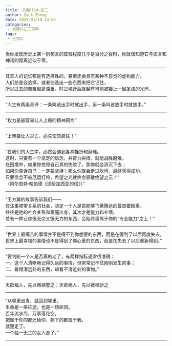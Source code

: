 ```yaml
---
title: 书摘0110-册三
author: Zack Zheng
date: 2025/01/10 13:03 
categories:
 - 大唐兴亡三百年
tags:
 - 王觉仁
---
```


当你发现历史上某一则预言的应验程度几乎是百分之百时，你就该知道它与谎言和神话的距离近似于零。   


----------------

其实人的记忆都是有选择性的，甚至还会具有某种不自觉的虚构能力。    
人们总是会选择，或者创造出一些东西来把它记住，   
所以过去的苦难越是深重，时过境迁后就越有可能被镀上一层圣洁的光环。    


---------------

“人生有两条真谛：一条叫该出手时就出手，另一条叫该放手时就放手。”     

---------------

“权力是最容易让人上瘾的精神鸦片”       

---------------

“上帝要让人灭亡，必先使其疯狂！”     

---------------

“在我们的人生中，必然会遇到各种挫折和磨难。     
这时，只要有一个坚定的信念，并奋力拼搏，就能战胜磨难。    
在困境中，如果你觉得自己真的失败了，那你就会消沉下去；      
如果你告诉自己：一定要坚持！那么你就会走过坎坷，最终获得成功。     
只要信念不被厄运打垮，希望之光就终会驱散绝望之云！”      
（阿尔伯特·哈伯德《送给加西亚的信》）”  

---------------

“王方翼的故事告诉我们——    
在注重裙带关系的社会，决定一个人是否能够飞黄腾达的最首要因素，      
往往是他的社会关系和家庭出身，其次才是能力和业绩，    
总有一种让你很无奈又很无力的东西，会始终凌驾于你的“专业能力”之上！”    

---------------

“世界上最痛苦的事情并不是得不到你想要的东西，而是在得到了以后再度失去。   
世界上最幸福的事情也不是得到了你心爱的东西，而是在失去了以后重新得到。”    

----------------

“要判断一个人是否真的老了，有两样指标通常很准确：     
一、这个人清晰地记得久远的事情，但常常记不住刚刚发生的事；      
二、看得清远处的东西，却看不清近处的事物。”     

----------------

天欲福人，先以微祸警之；天欲祸人，先以微福骄之    

----------------

“从哪里出发，就回到哪里。    
生命是一条征途，也是一场轮回。   
百年流水尽，万事落花空。   
把属于你的都还给你，剩下的都属于我。     
武曌走了。     
一个独一无二的女人走了。”     

---------------

